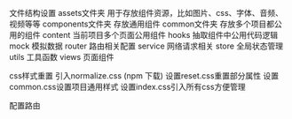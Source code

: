 文件结构设置
assets文件夹
用于存放组件资源，比如图片、css、字体、音频、视频等等
components文件夹
存放通用组件
  common文件夹
存放多个项目都公用的组件
  content
当前项目多个页面公用组件
hooks
抽取组件中公用代码逻辑
mock
模拟数据
router
路由相关配置
service
网络请求相关
store
全局状态管理
utils
工具函数
views
页面组件

css样式重置
引入normalize.css
(npm 下载)
设置reset.css重置部分属性
设置common.css设置项目通用样式
设置index.css引入所有css方便管理

配置路由
